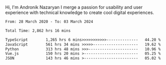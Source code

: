 Hi, I'm Andronik Nazaryan
I merge a passion for usability and user experience with technical knowledge to create cool digital experiences.


<!--START_SECTION:waka-->

```txt
From: 28 March 2020 - To: 03 March 2024

Total Time: 2,862 hrs 16 mins

TypeScript        1,265 hrs 6 mins>>>>>>>>>>>--------------   44.20 %
JavaScript        561 hrs 34 mins >>>>>--------------------   19.62 %
Python            313 hrs 48 mins >>>----------------------   10.96 %
Vue.js            150 hrs 20 mins >------------------------   05.25 %
JSON              143 hrs 46 mins >------------------------   05.02 %
```

<!--END_SECTION:waka-->
